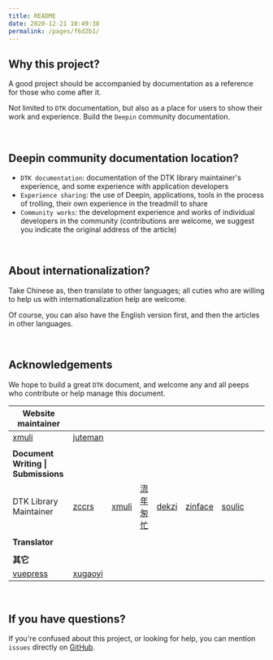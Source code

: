 ```yaml
---
title: README
date: 2020-12-21 10:49:38
permalink: /pages/f6d2b1/
---
```





## Why this project?

A good project should be accompanied by documentation as a reference for those who come after it.

Not limited to `DTK` documentation, but also as a place for users to show their work and experience. Build the `Deepin` community documentation.

<br>

## Deepin community documentation location?

- `DTK documentation`: documentation of the DTK library maintainer's experience, and some experience with application developers
- `Experience sharing`: the use of Deepin, applications, tools in the process of trolling, their own experience in the treadmill to share
- `Community works`: the development experience and works of individual developers in the community (contributions are welcome, we suggest you indicate the original address of the article)

<br>

## About internationalization?

Take Chinese as, then translate to other languages; all cuties who are willing to help us with internationalization help are welcome.

Of course, you can also have the English version first, and then the articles in other languages.

<br>

## Acknowledgements

We hope to build a great `DTK` document, and welcome any and all peeps who contribute or help manage this document.

| **Website maintainer**                 |                                                             |                                   |                                           |                                   |                                       |                                     |      |      |
| -------------------------------------- | ----------------------------------------------------------- | --------------------------------- | ----------------------------------------- | --------------------------------- | ------------------------------------- | ----------------------------------- | ---- | ---- |
| [xmuli](https://github.com/xmuli)      | [juteman](https://github.com/juteman)                       |                                   |                                           |                                   |                                       |                                     |      |      |
|                                        |                                                             |                                   |                                           |                                   |                                       |                                     |      |      |
| **Document Writing \| Submissions**    |                                                             |                                   |                                           |                                   |                                       |                                     |      |      |
| DTK Library Maintainer                 | [zccrs](https://github.com/zccrs)                           | [xmuli](https://github.com/xmuli) | [流年匆忙](https://github.com/justforlxz) | [dekzi](https://github.com/dekzi) | [zinface](https://github.com/zinface) | [soulic](https://github.com/soulic) |      |      |
|                                        |                                                             |                                   |                                           |                                   |                                       |                                     |      |      |
| **Translator**                         |                                                             |                                   |                                           |                                   |                                       |                                     |      |      |
|                                        |                                                             |                                   |                                           |                                   |                                       |                                     |      |      |
| **其它**                               |                                                             |                                   |                                           |                                   |                                       |                                     |      |      |
| [vuepress](https://vuepress.vuejs.org) | [xugaoyi](https://github.com/xugaoyi/vuepress-theme-vdoing) |                                   |                                           |                                   |                                       |                                     |      |      |

<br>

## If you have questions?

If you're confused about this project, or looking for help, you can mention `issues` directly on [GitHub](https://github.com/linuxdeepin/docs).


